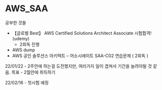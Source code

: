 # AWS_SAA

공부한 것들
-  【글로벌 Best】 AWS Certified Solutions Architect Associate 시험합격! (udemy)
    - 2회독 진행
-  AWS dump
-  AWS 공인 솔루션스 아키텍트 – 어소시에이트 SAA-C02 연습문제 ( 2회독 )

22/01/22 - 2주안에 하는걸 도전했지만, 여러가지 일이 겹쳐서 기간을 늘려야될 것 같음.
목표 - 2월안에 취득하기 

22/02/16 - 첫시험 예정

